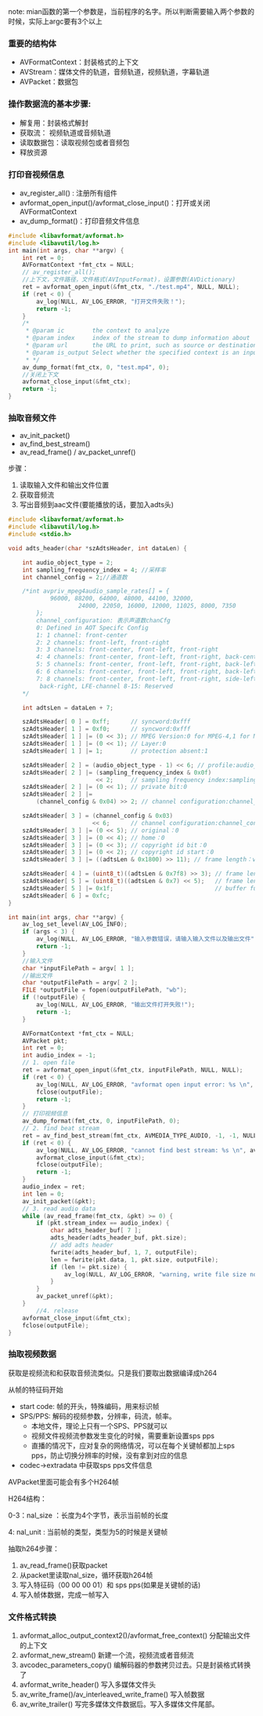 note: mian函数的第一个参数是，当前程序的名字。所以判断需要输入两个参数的时候，实际上argc要有3个以上

### 重要的结构体

* AVFormatContext：封装格式的上下文
* AVStream：媒体文件的轨道，音频轨道，视频轨道，字幕轨道
* AVPacket：数据包

### 操作数据流的基本步骤:

* 解复用：封装格式解封
* 获取流： 视频轨道或音频轨道
* 读取数据包：读取视频包或者音频包
* 释放资源

### 打印音视频信息

* av_register_all() : 注册所有组件
* avformat_open_input()/avformat_close_input()：打开或关闭AVFormatContext
* av_dump_format()：打印音频文件信息

```c
#include <libavformat/avformat.h>
#include <libavutil/log.h>
int main(int args, char **argv) {
    int ret = 0;
    AVFormatContext *fmt_ctx = NULL;
    // av_register_all();
    //上下文，文件路径，文件格式(AVInputFormat)，设置参数(AVDictionary)
    ret = avformat_open_input(&fmt_ctx, "./test.mp4", NULL, NULL);
    if (ret < 0) {
        av_log(NULL, AV_LOG_ERROR, "打开文件失败！");
        return -1;
    }
    /*
     * @param ic        the context to analyze
     * @param index     index of the stream to dump information about
     * @param url       the URL to print, such as source or destination file
     * @param is_output Select whether the specified context is an input(0) or output(1)
     * */
    av_dump_format(fmt_ctx, 0, "test.mp4", 0);
    //关闭上下文
    avformat_close_input(&fmt_ctx);
    return -1;
}
```

### 抽取音频文件

* av_init_packet()
* av_find_best_stream()
* av_read_frame() / av_packet_unref()

步骤：

1. 读取输入文件和输出文件位置
2. 获取音频流
3. 写出音频到aac文件(要能播放的话，要加入adts头)

```c
#include <libavformat/avformat.h>
#include <libavutil/log.h>
#include <stdio.h>

void adts_header(char *szAdtsHeader, int dataLen) {

    int audio_object_type = 2;
    int sampling_frequency_index = 4; //采样率
    int channel_config = 2;//通道数

    /*int avpriv_mpeg4audio_sample_rates[] = {
            96000, 88200, 64000, 48000, 44100, 32000,
                    24000, 22050, 16000, 12000, 11025, 8000, 7350
        };
        channel_configuration: 表示声道数chanCfg
        0: Defined in AOT Specifc Config
        1: 1 channel: front-center
        2: 2 channels: front-left, front-right
        3: 3 channels: front-center, front-left, front-right
        4: 4 channels: front-center, front-left, front-right, back-center
        5: 5 channels: front-center, front-left, front-right, back-left, back-right
        6: 6 channels: front-center, front-left, front-right, back-left, back-right, LFE-channel
        7: 8 channels: front-center, front-left, front-right, side-left, side-right, back-left,
         back-right, LFE-channel 8-15: Reserved
    */

    int adtsLen = dataLen + 7;

    szAdtsHeader[ 0 ] = 0xff;      // syncword:0xfff                          高8bits
    szAdtsHeader[ 1 ] = 0xf0;      // syncword:0xfff                          低4bits
    szAdtsHeader[ 1 ] |= (0 << 3); // MPEG Version:0 for MPEG-4,1 for MPEG-2  1bit
    szAdtsHeader[ 1 ] |= (0 << 1); // Layer:0                                 2bits
    szAdtsHeader[ 1 ] |= 1;        // protection absent:1                     1bit

    szAdtsHeader[ 2 ] = (audio_object_type - 1) << 6; // profile:audio_object_type - 1 2bits
    szAdtsHeader[ 2 ] |= (sampling_frequency_index & 0x0f)
                         << 2;     // sampling frequency index:sampling_frequency_index  4bits
    szAdtsHeader[ 2 ] |= (0 << 1); // private bit:0                                      1bit
    szAdtsHeader[ 2 ] |=
        (channel_config & 0x04) >> 2; // channel configuration:channel_config               高1bit

    szAdtsHeader[ 3 ] = (channel_config & 0x03)
                        << 6;      // channel configuration:channel_config      低2bits
    szAdtsHeader[ 3 ] |= (0 << 5); // original：0                               1bit
    szAdtsHeader[ 3 ] |= (0 << 4); // home：0                                   1bit
    szAdtsHeader[ 3 ] |= (0 << 3); // copyright id bit：0                       1bit
    szAdtsHeader[ 3 ] |= (0 << 2); // copyright id start：0                     1bit
    szAdtsHeader[ 3 ] |= ((adtsLen & 0x1800) >> 11); // frame length：value   高2bits

    szAdtsHeader[ 4 ] = (uint8_t)((adtsLen & 0x7f8) >> 3); // frame length:value    中间8bits
    szAdtsHeader[ 5 ] = (uint8_t)((adtsLen & 0x7) << 5);   // frame length:value    低3bits
    szAdtsHeader[ 5 ] |= 0x1f;                             // buffer fullness:0x7ff 高5bits
    szAdtsHeader[ 6 ] = 0xfc;
}

int main(int args, char **argv) {
    av_log_set_level(AV_LOG_INFO);
    if (args < 3) {
        av_log(NULL, AV_LOG_ERROR, "输入参数错误，请输入输入文件以及输出文件");
        return -1;
    }
  	//输入文件
    char *inputFilePath = argv[ 1 ];
  	//输出文件
    char *outputFilePath = argv[ 2 ];
    FILE *outputFile = fopen(outputFilePath, "wb");
    if (!outputFile) {
        av_log(NULL, AV_LOG_ERROR, "输出文件打开失败!");
        return -1;
    }

    AVFormatContext *fmt_ctx = NULL;
    AVPacket pkt;
    int ret = 0;
    int audio_index = -1;
    // 1. open file 
    ret = avformat_open_input(&fmt_ctx, inputFilePath, NULL, NULL);
    if (ret < 0) {
        av_log(NULL, AV_LOG_ERROR, "avformat open input error: %s \n", av_err2str(ret));
        fclose(outputFile);
        return -1;
    }
  	// 打印视频信息
    av_dump_format(fmt_ctx, 0, inputFilePath, 0);
    // 2. find beat stream 
    ret = av_find_best_stream(fmt_ctx, AVMEDIA_TYPE_AUDIO, -1, -1, NULL, 0);
    if (ret < 0) {
        av_log(NULL, AV_LOG_ERROR, "cannot find best stream: %s \n", av_err2str(ret));
        avformat_close_input(&fmt_ctx);
        fclose(outputFile);
        return -1;
    }
    audio_index = ret;
    int len = 0;
    av_init_packet(&pkt);
    // 3. read audio data
    while (av_read_frame(fmt_ctx, &pkt) >= 0) {
        if (pkt.stream_index == audio_index) {
            char adts_header_buf[ 7 ];
            adts_header(adts_header_buf, pkt.size);
          	// add adts header
            fwrite(adts_header_buf, 1, 7, outputFile);
            len = fwrite(pkt.data, 1, pkt.size, outputFile);
            if (len != pkt.size) {
                av_log(NULL, AV_LOG_ERROR, "warning, write file size not equals pkt size\n");
            }
        }
        av_packet_unref(&pkt);
    }
		//4. release 
    avformat_close_input(&fmt_ctx);
    fclose(outputFile);
}
```

### 抽取视频数据

获取是视频流和和获取音频流类似。只是我们要取出数据编译成h264

从帧的特征码开始

* start code: 帧的开头，特殊编码，用来标识帧
* SPS/PPS: 解码的视频参数，分辨率，码流，帧率。
  * 本地文件，理论上只有一个SPS、PPS就可以
  * 视频文件视频流参数发生变化的时候，需要重新设置sps pps
  * 直播的情况下，应对复杂的网络情况，可以在每个关键帧都加上sps pps，防止切换分辨率的时候，没有拿到对应的信息
* codec->extradata 中获取sps pps文件信息

AVPacket里面可能会有多个H264帧

H264结构：

0-3：nal_size ：长度为4个字节，表示当前帧的长度

4: nal_unit : 当前帧的类型，类型为5的时候是关键帧

抽取h264步骤：

1. av_read_frame()获取packet
2. 从packet里读取nal_size，循环获取h264帧
3. 写入特征码（00 00 00 01）和 sps pps(如果是关键帧的话)
4. 写入帧体数据，完成一帧写入



### 文件格式转换

1. avformat_alloc_output_context2()/avformat_free_context()  分配输出文件的上下文
2. avformat_new_stream() 新建一个流，视频流或者音频流
3. avcodec_parameters_copy() 编解码器的参数拷贝过去。只是封装格式转换了
4. avformat_write_header() 写入多媒体文件头
5. av_write_frame()/av_interleaved_write_frame() 写入帧数据
6. av_write_trailer() 写完多媒体文件数据后。写入多媒体文件尾部。